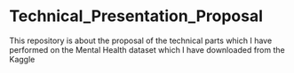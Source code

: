 # Technical_Presentation_Proposal
This repository is about the proposal of the technical parts which I have performed on the Mental Health dataset which I have downloaded from the Kaggle
